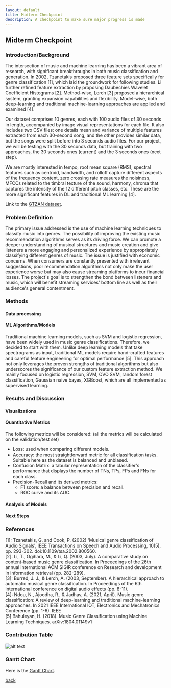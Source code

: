 ```yaml
---
layout: default
title: Midterm Checkpoint
description: A checkpoint to make sure major progress is made
---
```


## Midterm Checkpoint

### Introduction/Background

The intersection of music and machine learning has been a vibrant area of research, with significant breakthroughs in both music classification and generation. In 2002, Tzanetakis proposed three feature sets specifically for genre classification [1], which laid the groundwork for following studies. Li further refined feature extraction by proposing Daubechies Wavelet Coefficient Histograms [2]. Method-wise, Lerch [3] proposed a hierarchical system, granting expansion capabilities and flexibility. Model-wise, both deep-learning and traditional machine-learning approaches are applied and examined [4].

Our dataset comprises 10 genres, each with 100 audio files of 30 seconds in length, accompanied by image visual representations for each file. It also includes two CSV files: one details mean and variance of multiple features extracted from each 30-second song, and the other provides similar data, but the songs were split before into 3 seconds audio files.
For our project, we will be testing with the 30 seconds data, but training with two approaches, the 30 seconds ones (current) and the 3 seconds ones (next step).

We are mostly interested in tempo, root mean square (RMS), spectral features such as centroid, bandwidth, and rolloff capture different aspects of the frequency content, zero crossing rate measures the noisiness, MFCCs related to the timbral texture of the sound, harmony, chroma that captures the intensity of the 12 different pitch classes, etc. These are the more significant features in DL and traditional ML learning [4].

Link to the [GTZAN dataset](https://www.kaggle.com/datasets/andradaolteanu/gtzan-dataset-music-genre-classification).

### Problem Definition
The primary issue addressed is the use of machine learning techniques to classify music into genres. The possibility of improving the existing music recommendation algorithms serves as its driving force. We can promote a deeper understanding of musical structures and music creation and give listeners a more engaging and personalized experience by appropriately classifying different genres of music. The issue is justified with economic concerns. When consumers are constantly presented with irrelevant suggestions, poor recommendation algorithms not only make the user experience worse but may also cause streaming platforms to incur financial losses. The project's goal is to strengthen the bond between listeners and music, which will benefit streaming services' bottom line as well as their audience's general contentment.

### Methods
#### Data processing

#### ML Algorithms/Models
Traditional machine learning models, such as SVM and logistic regression, have been widely used in music genre classifications. Therefore, we decided to start with them. Unlike deep learning models that take spectrograms as input, traditional ML models require hand-crafted features and careful feature engineering for optimal performance [5]. This approach not only leverages the proven strengths of traditional algorithms but also underscores the significance of our custom feature extraction method. We mainly focused on logistic regression, SVM, OVO SVM, random forest classification, Gaussian naive bayes, XGBoost, which are all implemented as supervised learning.

### Results and Discussion
#### Visualizations
#### Quantitative Metrics
The following metrics will be considered: (all the metrics will be calculated on the validation/test set)
- Loss: used when comparing different models.
- Accuracy: the most straightforward metric for all classification tasks. Suitable here as the dataset is balanced and unbiased.
- Confusion Matrix: a tabular representation of the classifier's performance that displays the number of TNs, TPs, FPs and FNs for each class.
- Precision-Recall and its derived metrics:
    - F1 score: a balance between precision and recall.
    - ROC curve and its AUC.
#### Analysis of Models
#### Next Steps


#### 

### References
[1]: Tzanetakis, G. and Cook, P. (2002) 'Musical genre classification of Audio Signals', IEEE Transactions on Speech and Audio Processing, 10(5), pp. 293-302. doi:10.1109/tsa.2002.800560.\
[2]:  Li, T., Ogihara, M., & Li, Q. (2003, July). A comparative study on content-based music genre classification. In Proceedings of the 26th annual international ACM SIGIR conference on Research and development in information retrieval (pp. 282-289).\
[3]: Burred, J. J., & Lerch, A. (2003, September). A hierarchical approach to automatic musical genre classification. In Proceedings of the 6th international conference on digital audio effects (pp. 8-11).\
[4]: Ndou, N., Ajoodha, R., & Jadhav, A. (2021, April). Music genre classification: A review of deep-learning and traditional machine-learning approaches. In 2021 IEEE International IOT, Electronics and Mechatronics Conference (pp. 1-6). IEEE\
[5] Bahuleyan, H. (2018). Music Genre Classification using Machine Learning Techniques. arXiv:1804.01149v1

### Contribution Table
![alt text](../CS4641-Project/images/midterm_contribution.png)

### Gantt Chart
Here is the [Gantt Chart](https://gtvault-my.sharepoint.com/:x:/g/personal/ypan390_gatech_edu/EeUk8XSMMSFAqpbJ5cSKEDQBIkUN30qINQYGgmnCyVkJLg?e=4%3A6bQdYn&at=9&CID=8b4a2e17-0dca-5391-786c-d97bbece4005).


[back](./)
